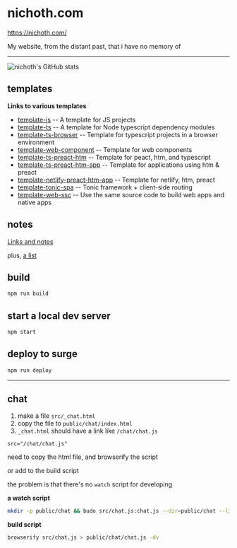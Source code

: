# nichoth.com

https://nichoth.com/

My website, from the distant past, that i have no memory of

---------------------

![nichoth's GitHub stats](https://github-readme-stats.vercel.app/api?username=nichoth&show_icons=true&theme=transparent)


## templates

__Links to various templates__

* [template-js](https://github.com/nichoth/template-js) -- A template for JS projects
* [template-ts](https://github.com/nichoth/template-ts) -- A template for Node typescript dependency modules
* [template-ts-browser](https://github.com/nichoth/template-ts-browser) -- Template for typescript projects in a browser environment
* [template-web-component](https://github.com/nichoth/template-web-component) -- Template for web components
* [template-ts-preact-htm](https://github.com/nichoth/template-ts-preact-htm) -- Template for peact, htm, and typescript
* [template-ts-preact-htm-app](https://github.com/nichoth/template-ts-preact-htm-app) -- Template for applications using htm & preact
* [template-netlify-preact-htm-app](https://github.com/nichoth/template-netlify-preact-htm-app) -- Template for netlify, htm, preact
* [template-tonic-spa](https://github.com/nichoth/template-tonic-spa) -- Tonic framework + client-side routing
* [template-web-ssc](https://github.com/nichoth/template-web-ssc) -- Use the same source code to build web apps and native apps

## notes
[Links and notes](https://github.com/nichoth/notes/discussions)

plus, [a list](https://nichoth.com/list/)

## build
```sh
npm run build
```

## start a local dev server
```sh
npm start
```

## deploy to surge
```sh
npm run deploy
```

----------------------------------------------------------

## chat

1. make a file `src/_chat.html`
2. copy the file to `public/chat/index.html`
3. `_chat.html` should have a link like `/chat/chat.js`

`src="/chat/chat.js"`

need to copy the html file, and browserify the script

or add to the build script

the problem is that there's no `watch` script for developing

__a watch script__

```sh
mkdir -p public/chat && budo src/chat.js:chat.js --dir=public/chat --live --pushstate --open -- -p esmify -dv
```

__build script__

```sh
browserify src/chat.js > public/chat/chat.js -dv
```

